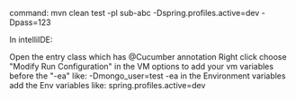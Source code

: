 command:
mvn clean test -pl sub-abc -Dspring.profiles.active=dev -Dpass=123


In intelliIDE:

Open the entry class which has @Cucumber annotation
Right click choose "Modify Run Configuration"
in the VM options to add your vm variables before the "-ea" like: -Dmongo_user=test -ea
in the Environment variables add the Env variables like: spring.profiles.active=dev



